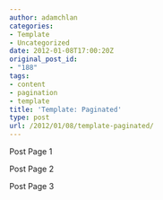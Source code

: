 ```yaml
---
author: adamchlan
categories:
- Template
- Uncategorized
date: 2012-01-08T17:00:20Z
original_post_id:
- "188"
tags:
- content
- pagination
- template
title: 'Template: Paginated'
type: post
url: /2012/01/08/template-paginated/
---
```


Post Page 1

<!--nextpage-->

Post Page 2

<!--nextpage-->

Post Page 3
